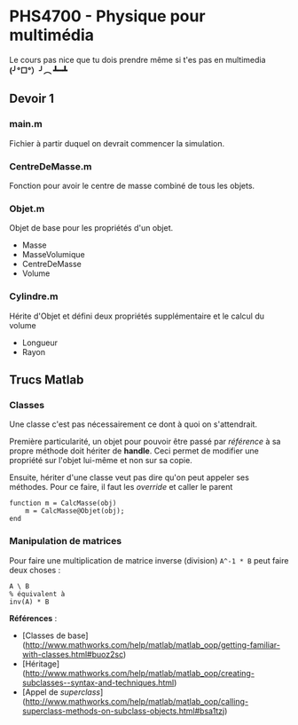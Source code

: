 ﻿# PHS4700 - Physique pour multimédia

Le cours pas nice que tu dois prendre même si t'es pas en multimedia
**(╯°□°）╯︵ ┻━┻**

## Devoir 1

### main.m
Fichier à partir duquel on devrait commencer la simulation.

### CentreDeMasse.m
Fonction pour avoir le centre de masse combiné de tous les objets.

### Objet.m
Objet de base pour les propriétés d'un objet.

- Masse
- MasseVolumique
- CentreDeMasse
- Volume

### Cylindre.m
Hérite d'Objet et défini deux propriétés supplémentaire et le calcul du volume

- Longueur
- Rayon

## Trucs Matlab

### Classes
Une classe c'est pas nécessairement ce dont à quoi on s'attendrait.

Première particularité, un objet pour pouvoir être passé par *référence* à sa propre méthode
doit hériter de **handle**. Ceci permet de modifier une propriété sur l'objet lui-même et 
non sur sa copie. 

Ensuite, hériter d'une classe veut pas dire qu'on peut appeler ses méthodes. Pour ce faire,
il faut les *override* et caller le parent

```
function m = CalcMasse(obj)
    m = CalcMasse@Objet(obj);
end
```

### Manipulation de matrices
Pour faire une multiplication de matrice inverse (division) `A^-1 * B` peut faire deux choses : 

```
A \ B 
% équivalent à 
inv(A) * B
```

**Références** :

* [Classes de base] (http://www.mathworks.com/help/matlab/matlab_oop/getting-familiar-with-classes.html#buoz2sc)
* [Héritage] (http://www.mathworks.com/help/matlab/matlab_oop/creating-subclasses--syntax-and-techniques.html)
* [Appel de *superclass*] (http://www.mathworks.com/help/matlab/matlab_oop/calling-superclass-methods-on-subclass-objects.html#bsa1tzj)
